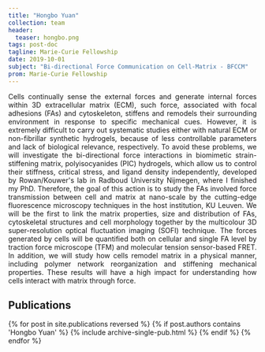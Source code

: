 ```yaml
---
title: "Hongbo Yuan"
collection: team
header:
  teaser: hongbo.png
tags: post-doc
tagline: Marie-Curie Fellowship
date: 2019-10-01
subject: "Bi-directional Force Communication on Cell-Matrix - BFCCM"
prom: Marie-Curie Fellowship
---
```

<p align= "justify">
Cells continually sense the external forces and generate internal forces within 3D extracellular matrix (ECM), such force, associated with focal adhesions (FAs) and cytoskeleton, stiffens and remodels their surrounding environment in response to specific mechanical cues. However, it is extremely difficult to carry out systematic studies either with natural ECM or non-fibrillar synthetic hydrogels, because of less controllable parameters and lack of biological relevance, respectively. To avoid these problems, we will investigate the bi-directional force interactions in biomimetic strain-stiffening matrix, polyisocyanides (PIC) hydrogels, which allow us to control their stiffness, critical stress, and ligand density independently, developed by Rowan/Kouwer's lab in Radboud University Nijmegen, where I finished my PhD. Therefore, the goal of this action is to study the FAs involved force transmission between cell and matrix at nano-scale by the cutting-edge fluorescence microscopy techniques in the host institution, KU Leuven. We will be the first to link the matrix properties, size and distribution of FAs, cytoskeletal structures and cell morphology together by the multicolour 3D super-resolution optical fluctuation imaging (SOFI) technique. The forces generated by cells will be quantified both on cellular and single FA level by traction force microscope (TFM) and molecular tension sensor-based FRET. In addition, we will study how cells remodel matrix in a physical manner, including polymer network reorganization and stiffening mechanical properties. These results will have a high impact for understanding how cells interact with matrix through force.

<h2> Publications </h2>
{% for post in site.publications reversed %}
  {% if post.authors contains 'Hongbo Yuan' %}
    {% include archive-single-pub.html %}
  {% endif %}
{% endfor %}
